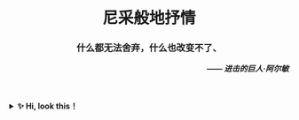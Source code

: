 <div align="center">
<h1><b>尼采般地抒情</b></h1>
</div> 

<div align="center">
<h3>什么都无法舍弃，什么也改变不了、</h3>
</div> 
<div align="right">
<b><I>—— 进击的巨人·阿尔敏</I></b>
</div> 
<br>
<br>

<b><details><summary> ✨ Hi, look this！</summary></b>
  
Programming makes me very happy！

好好努力，不给编程界丢人 ~ 溜了溜了🤪

```
  _   _      _ _     __         __            _     _ 
 | | | | ___| | | __\\ \\      / /__  _ __   | | __| |
 | |_| |/ _ \\ | |/ _ \\ \\ /\\ / / _ \\| '__| |/ _` |
 |  _  |  __/ | | (_) \\ V  V / (_) | | | |(_| | |   |
 |_| |_|\\___|_|_|\\___/ \\_/\\_/ \\___/|_|  |_|\\_,_|

```

</details>
